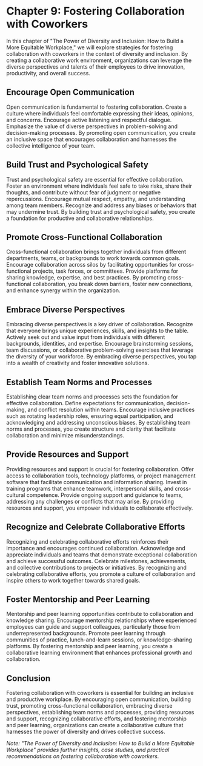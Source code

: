 Chapter 9: Fostering Collaboration with Coworkers
=================================================

In this chapter of "The Power of Diversity and Inclusion: How to Build a More Equitable Workplace," we will explore strategies for fostering collaboration with coworkers in the context of diversity and inclusion. By creating a collaborative work environment, organizations can leverage the diverse perspectives and talents of their employees to drive innovation, productivity, and overall success.

Encourage Open Communication
----------------------------

Open communication is fundamental to fostering collaboration. Create a culture where individuals feel comfortable expressing their ideas, opinions, and concerns. Encourage active listening and respectful dialogue. Emphasize the value of diverse perspectives in problem-solving and decision-making processes. By promoting open communication, you create an inclusive space that encourages collaboration and harnesses the collective intelligence of your team.

Build Trust and Psychological Safety
------------------------------------

Trust and psychological safety are essential for effective collaboration. Foster an environment where individuals feel safe to take risks, share their thoughts, and contribute without fear of judgment or negative repercussions. Encourage mutual respect, empathy, and understanding among team members. Recognize and address any biases or behaviors that may undermine trust. By building trust and psychological safety, you create a foundation for productive and collaborative relationships.

Promote Cross-Functional Collaboration
--------------------------------------

Cross-functional collaboration brings together individuals from different departments, teams, or backgrounds to work towards common goals. Encourage collaboration across silos by facilitating opportunities for cross-functional projects, task forces, or committees. Provide platforms for sharing knowledge, expertise, and best practices. By promoting cross-functional collaboration, you break down barriers, foster new connections, and enhance synergy within the organization.

Embrace Diverse Perspectives
----------------------------

Embracing diverse perspectives is a key driver of collaboration. Recognize that everyone brings unique experiences, skills, and insights to the table. Actively seek out and value input from individuals with different backgrounds, identities, and expertise. Encourage brainstorming sessions, team discussions, or collaborative problem-solving exercises that leverage the diversity of your workforce. By embracing diverse perspectives, you tap into a wealth of creativity and foster innovative solutions.

Establish Team Norms and Processes
----------------------------------

Establishing clear team norms and processes sets the foundation for effective collaboration. Define expectations for communication, decision-making, and conflict resolution within teams. Encourage inclusive practices such as rotating leadership roles, ensuring equal participation, and acknowledging and addressing unconscious biases. By establishing team norms and processes, you create structure and clarity that facilitate collaboration and minimize misunderstandings.

Provide Resources and Support
-----------------------------

Providing resources and support is crucial for fostering collaboration. Offer access to collaboration tools, technology platforms, or project management software that facilitate communication and information sharing. Invest in training programs that enhance teamwork, interpersonal skills, and cross-cultural competence. Provide ongoing support and guidance to teams, addressing any challenges or conflicts that may arise. By providing resources and support, you empower individuals to collaborate effectively.

Recognize and Celebrate Collaborative Efforts
---------------------------------------------

Recognizing and celebrating collaborative efforts reinforces their importance and encourages continued collaboration. Acknowledge and appreciate individuals and teams that demonstrate exceptional collaboration and achieve successful outcomes. Celebrate milestones, achievements, and collective contributions to projects or initiatives. By recognizing and celebrating collaborative efforts, you promote a culture of collaboration and inspire others to work together towards shared goals.

Foster Mentorship and Peer Learning
-----------------------------------

Mentorship and peer learning opportunities contribute to collaboration and knowledge sharing. Encourage mentorship relationships where experienced employees can guide and support colleagues, particularly those from underrepresented backgrounds. Promote peer learning through communities of practice, lunch-and-learn sessions, or knowledge-sharing platforms. By fostering mentorship and peer learning, you create a collaborative learning environment that enhances professional growth and collaboration.

Conclusion
----------

Fostering collaboration with coworkers is essential for building an inclusive and productive workplace. By encouraging open communication, building trust, promoting cross-functional collaboration, embracing diverse perspectives, establishing team norms and processes, providing resources and support, recognizing collaborative efforts, and fostering mentorship and peer learning, organizations can create a collaborative culture that harnesses the power of diversity and drives collective success.

*Note: "The Power of Diversity and Inclusion: How to Build a More Equitable Workplace" provides further insights, case studies, and practical recommendations on fostering collaboration with coworkers.*
